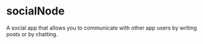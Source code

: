 # socialNode
A social app that allows you to communicate with other app users by writing posts or by chatting.
